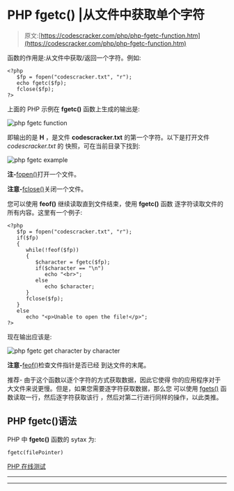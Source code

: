 # PHP fgetc() |从文件中获取单个字符

> 原文:[https://codescracker.com/php/php-fgetc-function.htm](https://codescracker.com/php/php-fgetc-function.htm)

函数的作用是:从文件中获取/返回一个字符。例如:

```
<?php
   $fp = fopen("codescracker.txt", "r");
   echo fgetc($fp);
   fclose($fp);
?>
```

上面的 PHP 示例在 **fgetc()** 函数上生成的输出是:

![php fgetc function](../Images/28838ff9d1dcf1b77e82dd5079884ce1.png)

即输出的是 **H** ，是文件 **codescracker.txt** 的第一个字符。以下是打开文件 *codescracker.txt* 的 快照，可在当前目录下找到:

![php fgetc example](../Images/5db1b5791c98763b0e541e9011e0c913.png)

**注-**[fopen()](/php/php-open-file.htm)打开一个文件。

**注意-**[fclose()](/php/php-close-file.htm)关闭一个文件。

您可以使用 **feof()** 继续读取直到文件结束，使用 **fgetc()** 函数 逐字符读取文件的所有内容。这里有一个例子:

```
<?php
   $fp = fopen("codescracker.txt", "r");
   if($fp)
   {
      while(!feof($fp))
      {
         $character = fgetc($fp);
         if($character == "\n")
            echo "<br>";
         else
            echo $character;
      }
      fclose($fp);
   }
   else
      echo "<p>Unable to open the file!</p>";
?>
```

现在输出应该是:

![php fgetc get character by character](../Images/224e199cca54637a9ff70372240a7976.png)

**注意-**[feof()](/php/php-feof-function.htm)检查文件指针是否已经 到达文件的末尾。

推荐- 由于这个函数以逐个字符的方式获取数据，因此它使得 你的应用程序对于大文件来说更慢。但是，如果您需要逐字符获取数据，那么您 可以使用 [fgets()](/php/php-fgets-function.htm) 函数读取一行，然后逐字符获取该行 ，然后对第二行进行同样的操作，以此类推。

## PHP fgetc()语法

PHP 中 **fgetc()** 函数的 sytax 为:

```
fgetc(filePointer)
```

[PHP 在线测试](/exam/showtest.php?subid=8)

* * *

* * *